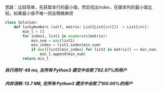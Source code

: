 思路：比较简单，先获取本行的最小值，然后找出index，在跟本列的最小值比较。如果最小值不唯一则会稍微麻烦


```python
class Solution:
    def luckyNumbers (self, matrix: List[List[int]]) -> List[int]:
        min_l = []
        for index1, list1 in enumerate(matrix):
            min_num = min(list1)
            min_index = list1.index(min_num)
            if max([list2[min_index] for list2 in matrix]) == min_num:
                min_l.append(min_num)
        return min_l
```


##### 执行用时 :48 ms, 在所有 Python3 提交中击败了82.97%的用户
##### 内存消耗 :13.7 MB, 在所有 Python3 提交中击败了100.00%的用户

